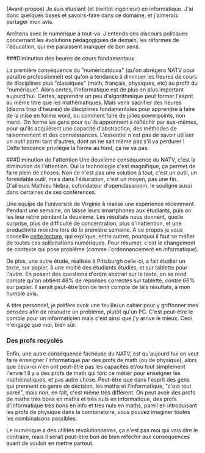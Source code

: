 (Avant-propos) Je suis étudiant (et bientôt ingénieur) en informatique. J'ai donc quelques bases et savoirs-faire dans ce domaine, et j'aimerais partager mon avis.

Arrêtons avec le numérique à tout-va.
J'entends des discours politiques concernant les évolutions pédagogiques de demain, les réformes de l'éducation, qui me paraissent manquer de bon sens.

###Diminution des heures de cours fondamentaux

La première conséquence du "numéricatouva" (qu'on abrégera NATV pour paraître professionnel) est qu'on a tendance à diminuer les heures de cours de disciplines plus "classiques" (math, français, physiques, etc) au profit du "numérique".
Alors certes, l'informatique est de plus en plus important aujourd'hui. Certes, apprendre un peu d'algorithmique peut former l'esprit au même titre 
que les mathématiques. Mais venir sacrifier des heures (disons trop d'heures) de disciplines fondamentales pour apprendre à faire de la mise en forme word, 
ou comment faire de jolies powerpoints, non merci. On forme les gens pour qu'ils apprennent à réfléchir par eux-mêmes, pour qu'ils acquièrent
une capacité d'abstraction, des méthodes de raisonnement et des connaissances. L'essentiel n'est pas de savoir utiliser un outil parmi tant d'autres, dont on ne sait même pas s'il va perdurer !
Cette tendance privilégie la forme au fond, ça ne va pas.

###Diminution de l'attention
Une deuxième conséquence du NATV, c'est la diminution de l'attention. Oui la technologie c'est magnifique, ça permet de faire plein de choses.
Non ce n'est pas une solution à tout, c'est un outil, un formidable outil, mais dans l'éducation, c'est un moyen, pas une fin. D'ailleurs Mathieu Nebra, cofondateur d'openclassroom, le souligne aussi dans certaines de ses conférences.

Une équipe de l'université de Virginie à réalisé une expérience récemment. Pendant une semaine, on laisse leurs smartphones aux étudiants, 
puis on les leur retire pendant la deuxième. Les résultats nous donnent, quelle surprise, plus de difficulté de concentration, plus d'inattention, et une productivité moindre lors de la première semaine.
A ce propos je vous conseille [cette lecture](https://medium.freecodecamp.com/live-asynchronously-c8e7172fe7ea#.inbrhjicp), qui explique, entre autres, pourquoi il faut se méfier de toutes ces sollicitations numériques. Pour résumer, c'est le changement de contexte qui pose problème (comme l'ordonnancement en informatique).

De plus, une autre étude, réalisée à Pittsburgh celle-ci, a fait étudier un texte, sur papier, à une moitié des étudiants étudiés, et sur tablette pour l'autre. En posant des questions d'ordre abstrait
sur le texte, on se rend compte qu'on obtient 48% de réponses correctes sur tablette, contre 66% sur papier. Il serait peut-être bon de tenir compte de tels résultats, à mon humble avis.

A titre personnel, je préfère avoir une feuille/un cahier pour y griffonner mes pensées afin de résoudre un problème, plutôt qu'un PC. C'est peut-être le comble pour un informaticien mais c'est ainsi que j'y arrive le mieux.
Ceci n'engage que moi, bien sûr.

### Des profs recyclés
Enfin, une autre conséquence facheuse du NATV, est qu'aujourd'hui on veut faire enseigner l'informatique par des profs de math (ou de physique), alors que ceux-ci n'en ont peut-être pas les
capacités et/ou tout simplement l'envie ! Il y a des profs de math qui font ce métier pour enseigner les mathématiques, et pas autre chose. Peut-être que dans l'esprit des gens qui prennent ce genre de décision,
les maths et l'informatique, "c'est tout pareil", mais non, en fait, c'est même très différent. On peut avoir des profs de maths très bons en maths et très nuls en informatique,
des profs d'informatique très bons en info et très nuls en maths, pareil en introduisant les profs de physique dans la combinatoire, vous pouvez imaginer toutes les combinaisons possibles.

Le numérique a des utilités révolutionnaires, ça n'est pas moi qui vais dire le contraire, mais il serait peut-être bon de bien réféchir aux conséquences avant de vouloir en mettre partout.
